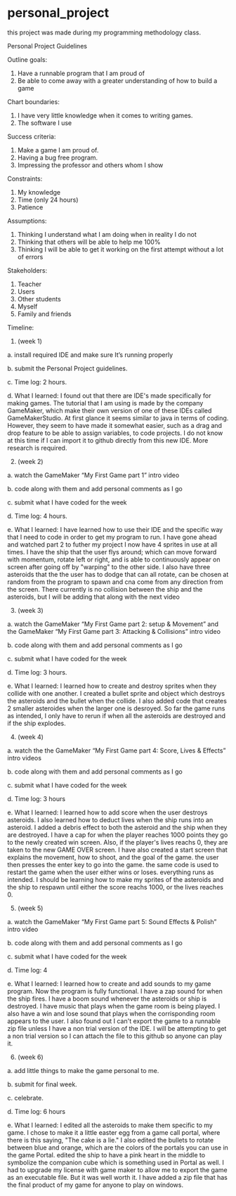 # personal_project
this project was made during my programming methodology class.


Personal Project Guidelines

Outline goals:
1.	Have a runnable program that I am proud of
2.	Be able to come away with a greater understanding of how to build a game

Chart boundaries:
1.	I have very little knowledge when it comes to writing games.
2.	The software I use 

Success criteria:
1.	Make a game I am proud of.
2.	Having a bug free program.
3.	Impressing the professor and others whom I show 

Constraints:
1.	My knowledge 
2.	Time (only 24 hours)
3.	Patience

Assumptions:
1.	Thinking I understand what I am doing when in reality I do not
2.	Thinking that others will be able to help me 100%
3.	Thinking I will be able to get it working on the first attempt without a lot of errors

Stakeholders:
1.	Teacher
2.	Users
3.	Other students 
4.	Myself
5.	Family and friends


Timeline:
1.	(week 1) 

a.	install required IDE and make sure It’s running properly

b.	submit the Personal Project guidelines. 

c.	Time log: 2 hours. 

d.	What I learned: I found out that there are IDE's made specifically for making games. The tutorial that I am using is made by the company GameMaker, which make their own version of one of these IDEs called GameMakerStudio. At first glance it seems similar to java in terms of coding. However, they seem to have made it somewhat easier, such as a drag and drop feature to be able to assign variables, to code projects. I do not know at this time if I can import it to github directly from this new IDE. More research is required. 

2.	(week 2) 

a.	 watch the GameMaker “My First Game part 1” intro video

b.	code along with them and add personal comments as I go 

c.	submit what I have coded for the week

d.	Time log: 4 hours. 

e. What I learned: 
I have learned how to use their IDE and the specific way that I need to code in order to get my program to run. I have gone ahead and watched part 2 to futher my project I now have 4 sprites in use at all times. I have the ship that the user flys around; which can move forward with momentum, rotate left or right, and is able to continuously appear on screen after going off by "warping" to the other side. I also have three asteroids that the the user has to dodge that can all rotate, can be chosen at random from the program to spawn and cna come from any direction from the screen. There currently is no collision between the ship and the asteroids, but I will be adding that along with the next video 

3.	(week 3)

a.	watch the GameMaker “My First Game part 2: setup & Movement” and the
    GameMaker “My First Game part 3: Attacking & Collisions” intro video

b.	code along with them and add personal comments as I go 

c.	submit what I have coded for the week

d.	Time log: 3 hours.

e. What I learned: I learned how to create and destroy sprites when they collide with one another. I created a bullet sprite and object which destroys the asteroids and the bullet when the collide. I also added code that creates 2 smaller asteroides when the larger one is desroyed. So far the game runs as intended, I only have to rerun if when all the asteroids are destroyed and if the ship explodes.


4.	(week 4)

a.	watch the the GameMaker “My First Game part 4: Score, Lives & Effects” intro videos

b.	code along with them and add personal comments as I go 

c.	submit what I have coded for the week

d.	Time log: 3 hours

e. What I learned: I learned how to add score when the user destroys asteroids. I also learned how to deduct lives when the ship runs into an asteroid. I added a debris effect to both the asteroid and the ship when they are destroyed. I have a cap for when the player reaches 1000 points they go to the newly created win screen. Also, if the player's lives reachs 0, they are taken to the new GAME OVER screen. I have also created a start screen that explains the movement, how to shoot, and the goal of the game. the user then presses the enter key to go into the game. the same code is used to restart the game when the user either wins or loses. everything runs as intended. I should be learning how to make my sprites of the asteroids and the ship to respawn until either the score reachs 1000, or the lives reaches 0.


5.	(week 5)

a.	watch the GameMaker “My First Game part 5: Sound Effects & Polish” intro video

b.	code along with them and add personal comments as I go 

c.	submit what I have coded for the week

d.	Time log: 4

e. What I learned: I learned how to create and add sounds to my game program. Now the program is fully functional. I have a zap sound for when the ship fires. I have a boom sound whenever the asteroids or ship is destroyed. I have music that plays when the game room is being played. I also have a win and lose sound that plays when the corrisponding room appears to the user. I also found out I can't export the game to a runnable zip file unless I have a non trial version of the IDE. I will be attempting to get a non trial version so I can attach the file to this github so anyone can play it. 


6.	(week 6)

a.	add little things to make the game personal to me.

b. submit for final week.

c.	celebrate.

d.	Time log: 6 hours

e. What I learned: I edited all the asteroids to make them specific to my game. I chose to make it a little easter egg from a game call portal, where there is this saying, "The cake is a lie." I also edited the bullets to rotate between blue and orange, which are the colors of the portals you can use in the game Portal. edited the ship to have a pink heart in the middle to symbolize the companion cube which is something used in Portal as well. I had to upgrade my license with game maker to allow me to export the game as an executable file. But it was well worth it. I have added a zip file that has the final product of my game for anyone to play on windows.
